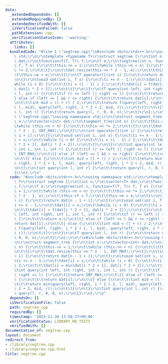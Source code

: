 ```yaml
---
data:
  _extendedDependsOn: []
  _extendedRequiredBy: []
  _extendedVerifiedWith: []
  _isVerificationFailed: false
  _pathExtension: cpp
  _verificationStatusIcon: ':warning:'
  attributes:
    links: []
  bundledCode: "#line 1 \"segtree.cpp\"\n#include <bits/stdc++.h>\r\nusing namespace\
    \ std;\r\n\r\ntemplate <typename T>\r\nstruct segtree {\r\n\tint n;\r\n\tvector<T>\
    \ dat;\r\n\tfunction<T(T, T)> f;\r\n\tT e;\r\n\tsegtree(int n, function<T(T, T)>\
    \ f, T e) {\r\n\t\tthis->n = 1;\r\n\t\twhile (this->n < n) {\r\n\t\t\tthis->n\
    \ *= 2;\r\n\t\t}\r\n\t\tdat.resize(this->n * 2 - 1, e);\r\n\t\tthis->f = f;\r\n\
    \t\tthis->e = e;\r\n\t}\r\n\tT operator[](int i) {\r\n\t\treturn dat[n - 1 + i];\r\
    \n\t}\r\n\tvoid set(int i, T x) {\r\n\t\ti += n - 1;\r\n\t\tdat[i] = x;\r\n\t\t\
    while (i > 0) {\r\n\t\t\ti = (i - 1) / 2;\r\n\t\t\tdat[i] = f(dat[i * 2 + 1],\
    \ dat[i * 2 + 2]);\r\n\t\t}\r\n\t}\r\n\tT query(int left, int right, int i, int\
    \ l, int r) {\r\n\t\tif (r <= left || right <= l) {\r\n\t\t\treturn e;\r\n\t\t\
    } else if (left <= l && r <= right) {\r\n\t\t\treturn dat[i];\r\n\t\t} else {\r\
    \n\t\t\tint mid = (l + r) / 2;\r\n\t\t\treturn f(query(left, right, i * 2 + 1,\
    \ l, mid), query(left, right, i * 2 + 2, mid, r));\r\n\t\t}\r\n\t}\r\n\tT query(int\
    \ l, int r) {\r\n\t\treturn query(l, r, 0, 0, n);\r\n\t}\r\n};\r\n\r\n#line 46\
    \ \"segtree.cpp\"\nusing namespace std;\r\n\r\nstruct segment_tree {\r\n\tint\
    \ n;\r\n\tvector<int> dat;\r\n\tsegment_tree(int n) {\r\n\t\tthis->n = 1;\r\n\t\
    \twhile (this->n < n) {\r\n\t\t\tthis->n *= 2;\r\n\t\t}\r\n\t\tdat.resize(this->n\
    \ * 2 - 1, INT_MAX);\r\n\t}\r\n\tint operator[](int i) {\r\n\t\treturn dat[n -\
    \ 1 + i];\r\n\t}\r\n\tvoid set(int i, int x) {\r\n\t\ti += n - 1;\r\n\t\tdat[i]\
    \ = x;\r\n\t\twhile (i > 0) {\r\n\t\t\ti = (i - 1) / 2;\r\n\t\t\tdat[i] = min(dat[i\
    \ * 2 + 1], dat[i * 2 + 2]);\r\n\t\t}\r\n\t}\r\n\tint query(int left, int right,\
    \ int i, int l, int r) {\r\n\t\tif (r <= left || right <= l) {\r\n\t\t\treturn\
    \ INT_MAX;\r\n\t\t} else if (left <= l && r <= right) {\r\n\t\t\treturn dat[i];\r\
    \n\t\t} else {\r\n\t\t\tint mid = (l + r) / 2;\r\n\t\t\treturn min(query(left,\
    \ right, i * 2 + 1, l, mid), query(left, right, i * 2 + 2, mid, r));\r\n\t\t}\r\
    \n\t}\r\n\tint query(int l, int r) {\r\n\t\treturn query(l, r, 0, 0, n);\r\n\t\
    }\r\n};\r\n"
  code: "#include <bits/stdc++.h>\r\nusing namespace std;\r\n\r\ntemplate <typename\
    \ T>\r\nstruct segtree {\r\n\tint n;\r\n\tvector<T> dat;\r\n\tfunction<T(T, T)>\
    \ f;\r\n\tT e;\r\n\tsegtree(int n, function<T(T, T)> f, T e) {\r\n\t\tthis->n\
    \ = 1;\r\n\t\twhile (this->n < n) {\r\n\t\t\tthis->n *= 2;\r\n\t\t}\r\n\t\tdat.resize(this->n\
    \ * 2 - 1, e);\r\n\t\tthis->f = f;\r\n\t\tthis->e = e;\r\n\t}\r\n\tT operator[](int\
    \ i) {\r\n\t\treturn dat[n - 1 + i];\r\n\t}\r\n\tvoid set(int i, T x) {\r\n\t\t\
    i += n - 1;\r\n\t\tdat[i] = x;\r\n\t\twhile (i > 0) {\r\n\t\t\ti = (i - 1) / 2;\r\
    \n\t\t\tdat[i] = f(dat[i * 2 + 1], dat[i * 2 + 2]);\r\n\t\t}\r\n\t}\r\n\tT query(int\
    \ left, int right, int i, int l, int r) {\r\n\t\tif (r <= left || right <= l)\
    \ {\r\n\t\t\treturn e;\r\n\t\t} else if (left <= l && r <= right) {\r\n\t\t\t\
    return dat[i];\r\n\t\t} else {\r\n\t\t\tint mid = (l + r) / 2;\r\n\t\t\treturn\
    \ f(query(left, right, i * 2 + 1, l, mid), query(left, right, i * 2 + 2, mid,\
    \ r));\r\n\t\t}\r\n\t}\r\n\tT query(int l, int r) {\r\n\t\treturn query(l, r,\
    \ 0, 0, n);\r\n\t}\r\n};\r\n\r\n#include <bits/stdc++.h>\r\nusing namespace std;\r\
    \n\r\nstruct segment_tree {\r\n\tint n;\r\n\tvector<int> dat;\r\n\tsegment_tree(int\
    \ n) {\r\n\t\tthis->n = 1;\r\n\t\twhile (this->n < n) {\r\n\t\t\tthis->n *= 2;\r\
    \n\t\t}\r\n\t\tdat.resize(this->n * 2 - 1, INT_MAX);\r\n\t}\r\n\tint operator[](int\
    \ i) {\r\n\t\treturn dat[n - 1 + i];\r\n\t}\r\n\tvoid set(int i, int x) {\r\n\t\
    \ti += n - 1;\r\n\t\tdat[i] = x;\r\n\t\twhile (i > 0) {\r\n\t\t\ti = (i - 1) /\
    \ 2;\r\n\t\t\tdat[i] = min(dat[i * 2 + 1], dat[i * 2 + 2]);\r\n\t\t}\r\n\t}\r\n\
    \tint query(int left, int right, int i, int l, int r) {\r\n\t\tif (r <= left ||\
    \ right <= l) {\r\n\t\t\treturn INT_MAX;\r\n\t\t} else if (left <= l && r <= right)\
    \ {\r\n\t\t\treturn dat[i];\r\n\t\t} else {\r\n\t\t\tint mid = (l + r) / 2;\r\n\
    \t\t\treturn min(query(left, right, i * 2 + 1, l, mid), query(left, right, i *\
    \ 2 + 2, mid, r));\r\n\t\t}\r\n\t}\r\n\tint query(int l, int r) {\r\n\t\treturn\
    \ query(l, r, 0, 0, n);\r\n\t}\r\n};\r\n"
  dependsOn: []
  isVerificationFile: false
  path: segtree.cpp
  requiredBy: []
  timestamp: '2023-11-30 13:56:37+09:00'
  verificationStatus: LIBRARY_NO_TESTS
  verifiedWith: []
documentation_of: segtree.cpp
layout: document
redirect_from:
- /library/segtree.cpp
- /library/segtree.cpp.html
title: segtree.cpp
---
```

